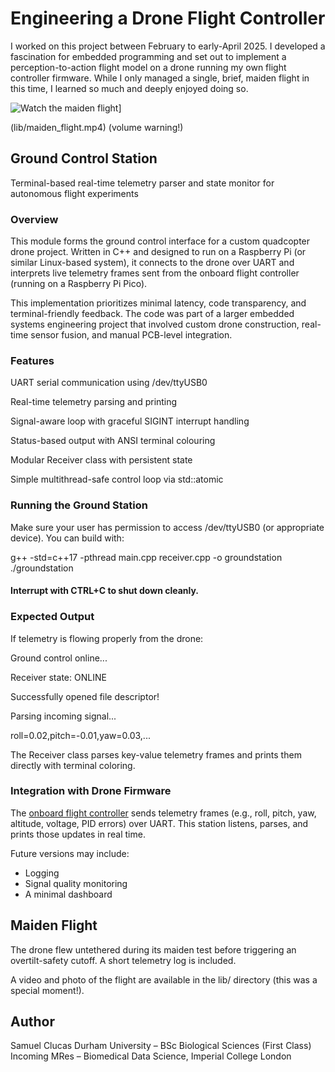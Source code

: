 # Engineering a Drone Flight Controller
I worked on this project between February to early-April 2025. I developed a fascination for embedded programming and set out to implement a perception-to-action flight model on a drone running my own flight controller firmware. While I only managed a single, brief, maiden flight in this time, I learned so much and deeply enjoyed doing so.

![Watch the maiden flight](./lib/flight_thumb.png)]

(lib/maiden_flight.mp4) (volume warning!)

## Ground Control Station 

Terminal-based real-time telemetry parser and state monitor for autonomous flight experiments

### Overview
This module forms the ground control interface for a custom quadcopter drone project. Written in C++ and designed to run on a Raspberry Pi (or similar Linux-based system), it connects to the drone over UART and interprets live telemetry frames sent from the onboard flight controller (running on a Raspberry Pi Pico).

This implementation prioritizes minimal latency, code transparency, and terminal-friendly feedback. The code was part of a larger embedded systems engineering project that involved custom drone construction, real-time sensor fusion, and manual PCB-level integration.

### Features
UART serial communication using /dev/ttyUSB0

Real-time telemetry parsing and printing

Signal-aware loop with graceful SIGINT interrupt handling

Status-based output with ANSI terminal colouring

Modular Receiver class with persistent state

Simple multithread-safe control loop via std::atomic<bool>


### Running the Ground Station
Make sure your user has permission to access /dev/ttyUSB0 (or appropriate device).
You can build with:

g++ -std=c++17 -pthread main.cpp receiver.cpp -o groundstation
./groundstation

#### Interrupt with CTRL+C to shut down cleanly.

### Expected Output
If telemetry is flowing properly from the drone:

Ground control online...

Receiver state: ONLINE

Successfully opened file descriptor!

Parsing incoming signal...

roll=0.02,pitch=-0.01,yaw=0.03,...

The Receiver class parses key-value telemetry frames and prints them directly with terminal coloring.

### Integration with Drone Firmware
The [onboard flight controller](./onboardController/README.md) sends telemetry frames (e.g., roll, pitch, yaw, altitude, voltage, PID errors) over UART. This station listens, parses, and prints those updates in real time.

Future versions may include: 
- Logging
- Signal quality monitoring
- A minimal dashboard

## Maiden Flight 
The drone flew untethered during its maiden test before triggering an overtilt-safety cutoff. A short telemetry log is included.

A video and photo of the flight are available in the lib/ directory (this was a special moment!).

## Author 
Samuel Clucas
Durham University – BSc Biological Sciences (First Class)
Incoming MRes – Biomedical Data Science, Imperial College London
